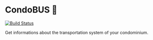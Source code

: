 # CondoBUS 🚌

[![Build Status](https://travis-ci.org/arturfelipe/condobus.svg?branch=master)](https://travis-ci.org/arturfelipe/condobus)

Get informations about the transportation system of your condominium.

